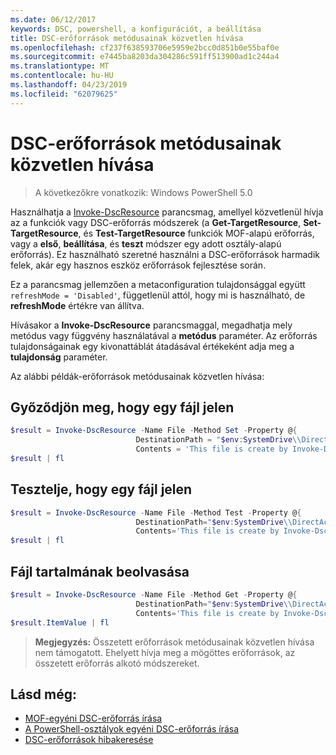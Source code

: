 ```yaml
---
ms.date: 06/12/2017
keywords: DSC, powershell, a konfigurációt, a beállítása
title: DSC-erőforrások metódusainak közvetlen hívása
ms.openlocfilehash: cf237f638593706e5959e2bcc0d851b0e55baf0e
ms.sourcegitcommit: e7445ba8203da304286c591ff513900ad1c244a4
ms.translationtype: MT
ms.contentlocale: hu-HU
ms.lasthandoff: 04/23/2019
ms.locfileid: "62079625"
---
```

# <a name="calling-dsc-resource-methods-directly"></a>DSC-erőforrások metódusainak közvetlen hívása

>A következőkre vonatkozik: Windows PowerShell 5.0

Használhatja a [Invoke-DscResource](/powershell/module/PSDesiredStateConfiguration/Invoke-DscResource) parancsmag, amellyel közvetlenül hívja az a funkciók vagy DSC-erőforrás módszerek (a **Get-TargetResource**, **Set-TargetResource**, és  **Test-TargetResource** funkciók MOF-alapú erőforrás, vagy a **első**, **beállítása**, és **teszt** módszer egy adott osztály-alapú erőforrás).
Ez használható szeretné használni a DSC-erőforrások harmadik felek, akár egy hasznos eszköz erőforrások fejlesztése során.

Ez a parancsmag jellemzően a metaconfiguration tulajdonsággal együtt `refreshMode = 'Disabled'`, függetlenül attól, hogy mi is használható, de **refreshMode** értékre van állítva.

Hívásakor a **Invoke-DscResource** parancsmaggal, megadhatja mely metódus vagy függvény használatával a **metódus** paraméter. Az erőforrás tulajdonságainak egy kivonattáblát átadásával értékeként adja meg a **tulajdonság** paraméter.

Az alábbi példák-erőforrások metódusainak közvetlen hívása:

## <a name="ensure-a-file-is-present"></a>Győződjön meg, hogy egy fájl jelen

```powershell
$result = Invoke-DscResource -Name File -Method Set -Property @{
                            DestinationPath = "$env:SystemDrive\\DirectAccess.txt";
                            Contents = 'This file is create by Invoke-DscResource'} -Verbose
$result | fl
```

## <a name="test-that-a-file-is-present"></a>Tesztelje, hogy egy fájl jelen

```powershell
$result = Invoke-DscResource -Name File -Method Test -Property @{
                            DestinationPath="$env:SystemDrive\\DirectAccess.txt";
                            Contents='This file is create by Invoke-DscResource'} -Verbose
$result | fl
```

## <a name="get-the-contents-of-file"></a>Fájl tartalmának beolvasása

```powershell
$result = Invoke-DscResource -Name File -Method Get -Property @{
                            DestinationPath="$env:SystemDrive\\DirectAccess.txt";
                            Contents='This file is create by Invoke-DscResource'} -Verbose
$result.ItemValue | fl
```

>**Megjegyzés:** Összetett erőforrások metódusainak közvetlen hívása nem támogatott. Ehelyett hívja meg a mögöttes erőforrások, az összetett erőforrás alkotó módszereket.

## <a name="see-also"></a>Lásd még:
- [MOF-egyéni DSC-erőforrás írása](../resources/authoringResourceMOF.md)
- [A PowerShell-osztályok egyéni DSC-erőforrás írása](../resources/authoringResourceClass.md)
- [ DSC-erőforrások hibakeresése](../troubleshooting/debugResource.md)